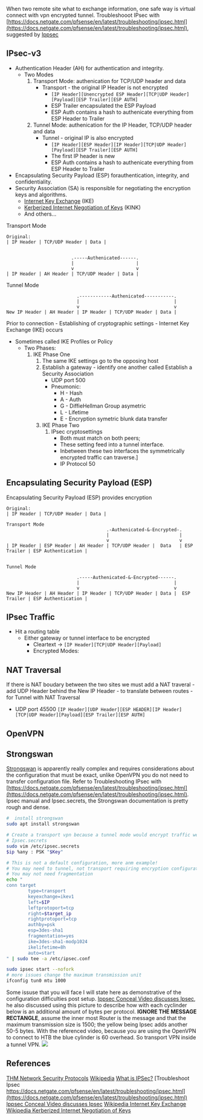 
When two remote site what to exchange information, one safe way is virtual connect with vpn encrypted tunnel. Troubleshooot IPsec with [https://docs.netgate.com/pfsense/en/latest/troubleshooting/ipsec.html](https://docs.netgate.com/pfsense/en/latest/troubleshooting/ipsec.html), suggested by [Ippsec](https://www.youtube.com/watch?v=1ae64CdwLHE)


## IPsec-v3

- Authentication Header (AH) for authentication and integrity.
	- Two Modes
		1. Transport Mode: authenication for TCP/UDP header and data
			- Transport - the original IP Header is not encrypted
				- `[IP Header][Unencrypted ESP Header][TCP|UDP Header][Payload][ESP Trailer][ESP AUTH]`
				- ESP Trailer encapsulated the ESP Payload
				- ESP Auth contains a hash to authenicate everything from ESP Header to Trailer
		1. Tunnel Mode: authenication for the IP Header, TCP/UDP header and data
			- Tunnel - original IP is also encrypted
				- `[IP Header][ESP Header][IP Header][TCP|UDP Header][Payload][ESP Trailer][ESP AUTH]`
				- The first IP header is new
				- ESP Auth contains a hash to authenicate everything from ESP Header to Trailer
- Encapsulating Security Payload (ESP) forauthentication, integrity, and confidentiality.
- Security Association (SA) is responsible for negotiating the encryption keys and algorithms. 
	- [Internet Key Exchange](https://en.wikipedia.org/wiki/Internet_Key_Exchange "Internet Key Exchange") (IKE) 
	- [Kerberized Internet Negotiation of Keys](https://en.wikipedia.org/wiki/Kerberized_Internet_Negotiation_of_Keys "Kerberized Internet Negotiation of Keys") (KINK)
	- And others...

Transport Mode
```goat 
Original:
| IP Header | TCP/UDP Header | Data | 


						.-----Authenicated------.
						|						|
					    v                       v
| IP Header | AH Header | TCP/UDP Header | Data | 
```

Tunnel Mode
```goat
						  .------------Authenicated-----------.
						  |								      |
					      v                                   v
New IP Header | AH Header | IP Header | TCP/UDP Header | Data | 
```

Prior to connection - Establishing of cryptographic settings - Internet Key Exchange (IKE) occurs
- Sometimes called IKE Profiles or Policy
	- Two Phases:
		1. IKE Phase One
			1. The same IKE settings go to the opposing host
			1. Establish a gateway - identify one another called Establish a Security Association
				- UDP port 500 
				- Pneumonic: 
					- H - Hash
					- A - Auth
					- G - DiffieHellman Group asymetric
					- L - Lifetime
					- E - Encryption symetric blunk data transfer
			1. IKE Phase Two 
				1. IPsec cryptosettings 
					- Both must match on both peers; 
					- These setting feed into a tunnel interface.
					- Inbetween these two interfaces the symmetrically encrypted traffic can traverse.]
					- IP Protocol 50

## Encapsulating Security Payload (ESP)

Encapsulating Security Payload (ESP) provides encryption
```goat 
Original:
| IP Header | TCP/UDP Header | Data | 

Transport Mode
								     .-Authenicated-&-Encrypted-.
								     |						    |
							         v                          v
| IP Header | ESP Header | AH Header | TCP/UDP Header |  Data   | ESP Trailer | ESP Authentication |


Tunnel Mode

						  .-----Authenicated-&-Encrypted------.
						  |								      |
					      v                                   v
New IP Header | AH Header | IP Header | TCP/UDP Header | Data |  ESP Trailer | ESP Authentication | 
```


## IPsec Traffic

- Hit a routing table
	- Either gateway or tunnel interface to be encrypted
		- Cleartext -> `[IP Header][TCP|UDP Header][Payload]`
		- Encrypted Modes:


## NAT Traversal

If there is NAT boudary between the two sites we must add a NAT traveral - add UDP Header behind the New IP Header - to translate between routes - for Tunnel with NAT Traversal
- UDP port 45500
`[IP Header][UDP Header][ESP HEADER][IP Header][TCP|UDP Header][Payload][ESP Trailer][ESP AUTH]`

## OpenVPN

## Strongswan

[Strongswan](https://en.wikipedia.org/wiki/StrongSwan) is apparently really complex and requires considerations about the configuration that must be exact, unlike OpenVPN you do not need to transfer configuration file. Refer to Troubleshooting IPsec with [https://docs.netgate.com/pfsense/en/latest/troubleshooting/ipsec.html](https://docs.netgate.com/pfsense/en/latest/troubleshooting/ipsec.html). Ipsec manual and Ipsec.secrets, the Strongswan documentation is pretty rough and dense.

```bash
#  install strongswan
sudo apt install strongswan

# Create a transport vpn because a tunnel mode would encrypt traffic were cant exchange or debug at the other end.
# Ipsec.secrets
sudo vim /etc/ipsec.secrets
$ip %any : PSK "$Key" 

# This is not a default configuration, more anm example!
# You may need to tunnel, not transport requiring encryption configurations
# You may not need fragmentation
echo "
conn target
        type=transport
        keyexchange=ikev1
        left=$IP
        leftprotoport=tcp
        right=$target_ip
        rightprotoport=tcp
        authby=psk
        esp=3des-sha1
        fragmentation=yes 
        ike=3des-sha1-modp1024
        ikelifetime=8h
        auto=start
" | sudo tee -a /etc/ipsec.conf

sudo ipsec start --nofork
# more issues change the maximum transmission unit 
ifconfig tun0 mtu 1000 
```

Some issuse that you will face I will state here as demonstrative of the configuration difficulties post setup. [Ippsec Conceal Video discusses Ipsec](https://www.youtube.com/watch?v=1ae64CdwLHE), he also discussed using this picture to describe how with each cyclinder below is an additional amount of bytes per protocol. **IGNORE THE MESSAGE RECTANGLE**, assume the inner most Router is the message and that the maximum transmission size is 1500; the yellow being Ipsec adds another 50-5 bytes. With the referenced video, because you are using the OpenVPN to connect to HTB the blue cylinder is 60 overhead. So transport VPN inside a tunnel VPN. 
![](Onion_diagram.png)



## References

[THM Network Security Protocols](https://tryhackme.com/room/networksecurityprotocols)
[Wikipedia](https://en.wikipedia.org/wiki/IPsec)
[What is IPSec?](https://www.youtube.com/watch?v=tuDVWQOG0C0)
[Troubleshoot Ipsec https://docs.netgate.com/pfsense/en/latest/troubleshooting/ipsec.html](https://docs.netgate.com/pfsense/en/latest/troubleshooting/ipsec.html)
[Ippsec Conceal Video discusses Ipsec](https://www.youtube.com/watch?v=1ae64CdwLHE)
[Wikipedia Internet Key Exchange](https://en.wikipedia.org/wiki/Internet_Key_Exchange "Internet Key Exchange")
[Wikipedia Kerberized Internet Negotiation of Keys](https://en.wikipedia.org/wiki/Kerberized_Internet_Negotiation_of_Keys "Kerberized Internet Negotiation of Keys") 